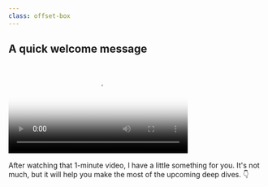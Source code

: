 ```yaml
---
class: offset-box
---
```


## A quick welcome message

<video width="70%" aspect-ratio="auto" poster="/insider/you-are-in/insider-welcome.mp4.thumb.webp" controls>
  <source src="/insider/you-are-in/insider-welcome.mp4" type="video/mp4">
  A video of Rodrigo Girão Serrão welcoming the mathspp insider subscribers.
</video>

After watching that 1-minute video, I have a little something for you.
It's not much, but it will help you make the most of the upcoming deep dives. 👇
